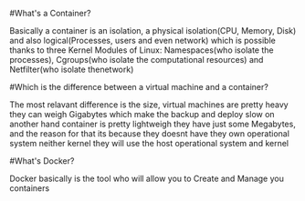 #What's a Container?

Basically a container is an isolation, a physical isolation(CPU, Memory, Disk) and also logical(Processes, users and even network) which is possible
thanks to three Kernel Modules of Linux: Namespaces(who isolate the processes), Cgroups(who isolate the computational resources) and Netfilter(who isolate thenetwork)

#Which is the difference between a virtual machine and a container?

The most relavant difference is the size, virtual machines are pretty heavy they can weigh Gigabytes which make the backup and deploy slow on another hand
container is pretty lightweigh they have just some Megabytes, and the reason for that its because they doesnt have they own operational system neither kernel
they will use the host operational system and kernel

#What's Docker?

Docker basically is the tool who will allow you to Create and Manage you containers
